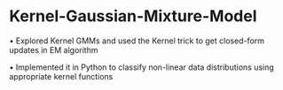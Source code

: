 # Kernel-Gaussian-Mixture-Model

• Explored Kernel GMMs and used the Kernel trick to get closed-form updates in EM algorithm

• Implemented it in Python to classify non-linear data distributions using appropriate kernel functions

